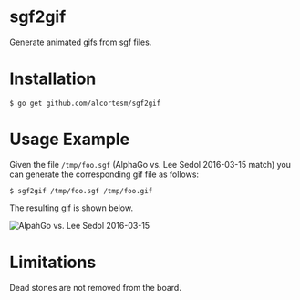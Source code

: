 # sgf2gif
Generate animated gifs from sgf files.

# Installation
```
$ go get github.com/alcortesm/sgf2gif
```

# Usage Example
Given the file `/tmp/foo.sgf`
(AlphaGo vs. Lee Sedol 2016-03-15 match)
you can generate the corresponding gif file as follows:

```
$ sgf2gif /tmp/foo.sgf /tmp/foo.gif
```

The resulting gif is shown below.

![AlpahGo vs. Lee Sedol 2016-03-15](https://user-images.githubusercontent.com/9169414/33006598-3c0b2106-cdcb-11e7-94d0-d6db14675d71.gif)

# Limitations
Dead stones are not removed from the board.
